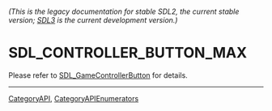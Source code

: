 ###### (This is the legacy documentation for stable SDL2, the current stable version; [SDL3](https://wiki.libsdl.org/SDL3/) is the current development version.)
# SDL_CONTROLLER_BUTTON_MAX

Please refer to [SDL_GameControllerButton](SDL_GameControllerButton) for details.

----
[CategoryAPI](CategoryAPI), [CategoryAPIEnumerators](CategoryAPIEnumerators)

